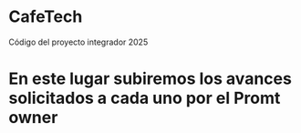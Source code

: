 # CafeTech
Código del proyecto integrador 2025
# En este lugar subiremos los avances solicitados a cada uno por el Promt owner
